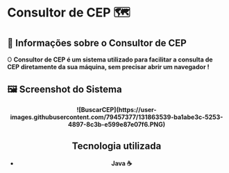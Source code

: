 # Consultor de CEP 🗺️

## 🔖 Informações sobre o Consultor de CEP

<t1> O <Strong> Consultor de CEP <Strong/> é um sistema utilizado para facilitar a consulta de CEP diretamente da sua máquina, sem precisar abrir um navegador ! <t1/>
<br/>
  
## 🖼 Screenshot do Sistema <br/>
<div align="center">
![BuscarCEP](https://user-images.githubusercontent.com/79457377/131863539-ba1abe3c-5253-4897-8c3b-e599e87e07f6.PNG)
  <div/>

## Tecnologia utilizada <br/>
  * Java ☕
